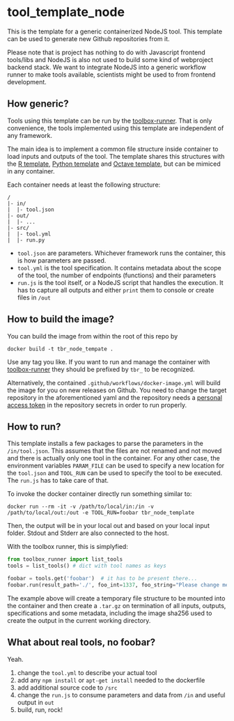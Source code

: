# tool_template_node

This is the template for a generic containerized NodeJS tool. This template can be used to generate new Github repositories from it.

Please note that is project has nothing to do with Javascript frontend tools/libs and NodeJS is also not used to
build some kind of webproject backend stack. We want to integrate NodeJS into a generic workflow runner to make tools available, 
scientists might be used to from frontend development.

## How generic?

Tools using this template can be run by the [toolbox-runner](https://github.com/hydrocode-de/tool-runner). 
That is only convenience, the tools implemented using this template are independent of any framework.

The main idea is to implement a common file structure inside container to load inputs and outputs of the 
tool. The template shares this structures with the [R template](https://github.com/vforwater/tool_template_r),
[Python template](https://github.com/vforwater/tool_template_python)
and [Octave template](https://github.com/vforwater/tool_template_octave), but can be mimiced in any container.

Each container needs at least the following structure:

```
/
|- in/
|  |- tool.json
|- out/
|  |- ...
|- src/
|  |- tool.yml
|  |- run.py
```

* `tool.json` are parameters. Whichever framework runs the container, this is how parameters are passed.
* `tool.yml` is the tool specification. It contains metadata about the scope of the tool, the number of endpoints (functions) and their parameters
* `run.js` is the tool itself, or a NodeJS script that handles the execution. It has to capture all outputs and either `print` them to console or create files in `/out`


## How to build the image?

You can build the image from within the root of this repo by
```
docker build -t tbr_node_tempate .
```

Use any tag you like. If you want to run and manage the container with [toolbox-runner](https://github.com/hydrocode-de/tool-runner)
they should be prefixed by `tbr_` to be recognized. 

Alternatively, the contained `.github/workflows/docker-image.yml` will build the image for you 
on new releases on Github. You need to change the target repository in the aforementioned yaml and the repository needs a 
[personal access token](https://docs.github.com/en/authentication/keeping-your-account-and-data-secure/creating-a-personal-access-token)
in the repository secrets in order to run properly.

## How to run?

This template installs a few packages to parse the parameters in the `/in/tool.json`. This assumes that
the files are not renamed and not moved and there is actually only one tool in the container. For any other case, the environment variables `PARAM_FILE` can be used to specify a new location for the `tool.json` and `TOOL_RUN` can be used to specify the tool to be executed.
The `run.js` has to take care of that.

To invoke the docker container directly run something similar to:
```
docker run --rm -it -v /path/to/local/in:/in -v /path/to/local/out:/out -e TOOL_RUN=foobar tbr_node_template
```

Then, the output will be in your local out and based on your local input folder. Stdout and Stderr are also connected to the host.

With the toolbox runner, this is simplyfied:

```python
from toolbox_runner import list_tools
tools = list_tools() # dict with tool names as keys

foobar = tools.get('foobar')  # it has to be present there...
foobar.run(result_path='./', foo_int=1337, foo_string="Please change me")
```
The example above will create a temporary file structure to be mounted into the container and then create a `.tar.gz` on termination of all 
inputs, outputs, specifications and some metadata, including the image sha256 used to create the output in the current working directory.

## What about real tools, no foobar?

Yeah. 

1. change the `tool.yml` to describe your actual tool
2. add any `npm install` or `apt-get install` needed to the dockerfile
3. add additional source code to `/src`
4. change the `run.js` to consume parameters and data from `/in` and useful output in `out`
5. build, run, rock!


